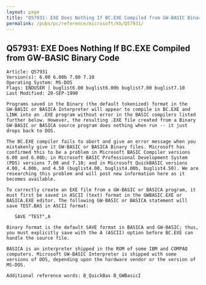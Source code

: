 ```yaml
---
layout: page
title: "Q57931: EXE Does Nothing If BC.EXE Compiled from GW-BASIC Binary Code"
permalink: /pubs/pc/reference/microsoft/kb/Q57931/
---
```


## Q57931: EXE Does Nothing If BC.EXE Compiled from GW-BASIC Binary Code

	Article: Q57931
	Version(s): 6.00 6.00b 7.00 7.10
	Operating System: MS-DOS
	Flags: ENDUSER | buglist6.00 buglist6.00b buglist7.00 buglist7.10
	Last Modified: 20-SEP-1990
	
	Programs saved in the Binary (the default tokenized) format in the
	GW-BASIC or BASICA Interpreter will appear to compile in BC.EXE and
	LINK into an .EXE program without error in the BASIC compilers listed
	further below. However, the resulting .EXE file created from a Binary
	GW-BASIC or BASICA source program does nothing when run -- it just
	drops back to DOS.
	
	The BC.EXE compiler fails to abort and give an error message when you
	mistakenly give it GW-BASIC or BASICA Binary files. Microsoft has
	confirmed this to be a problem in Microsoft BASIC Compiler versions
	6.00 and 6.00b; in Microsoft BASIC Professional Development System
	(PDS) versions 7.00 and 7.10; and in Microsoft QuickBASIC versions
	4.00, 4.00b, and 4.50 (buglist4.00, buglist4.00b, buglist4.50). We are
	researching this problem and will post new information here as it
	becomes available.
	
	To correctly create an EXE file from a GW-BASIC or BASICA program, it
	must first be saved in ASCII (text) format in the GWBASIC.EXE or
	BASICA.EXE editor. The following GW-BASIC or BASICA statement will
	save TEST.BAS in ASCII format:
	
	   SAVE "TEST",A
	
	Binary format is the default SAVE format in BASICA and GW-BASIC; thus,
	you must explicitly save with the A (ASCII) option before BC.EXE can
	handle the source file.
	
	BASICA is an interpreter shipped in the ROM of some IBM and COMPAQ
	computers. Microsoft GW-BASIC Interpreter is shipped with some
	versions of DOS, depending upon the hardware vendor or the version of
	MS-DOS.
	
	Additional reference words: B_QuickBas B_GWBasicI
